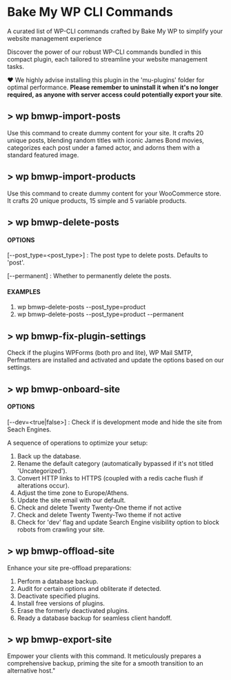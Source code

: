 # Bake My WP CLI Commands
A curated list of WP-CLI commands crafted by Bake My WP to simplify your website management experience

Discover the power of our robust WP-CLI commands bundled in this compact plugin, each tailored to streamline your website management tasks.

❤️ We highly advise installing this plugin in the 'mu-plugins' folder for optimal performance. <b>Please remember to uninstall it when it's no longer required, as anyone with server access could potentially export your site</b>.

## > wp bmwp-import-posts
Use this command to create dummy content for your site. It crafts 20 unique posts, blending random titles with iconic James Bond movies, categorizes each post under a famed actor, and adorns them with a standard featured image.

## > wp bmwp-import-products
Use this command to create dummy content for your WooCommerce store. It crafts 20 unique products, 15 simple and 5 variable products.

## >  wp bmwp-delete-posts

#### OPTIONS
[--post_type=<post_type>]
: The post type to delete posts. Defaults to 'post'.

[--permanent]
: Whether to permanently delete the posts.

#### EXAMPLES
1. wp bmwp-delete-posts --post_type=product
2. wp bmwp-delete-posts --post_type=product --permanent

## > wp bmwp-fix-plugin-settings
Check if the plugins WPForms (both pro and lite), WP Mail SMTP, Perfmatters are installed and activated and update the options based on our settings.

## > wp bmwp-onboard-site

#### OPTIONS
[--dev=<true|false>]
: Check if is development mode and hide the site from Seach Engines.

A sequence of operations to optimize your setup:

1. Back up the database.
2. Rename the default category (automatically bypassed if it's not titled 'Uncategorized').
3. Convert HTTP links to HTTPS (coupled with a redis cache flush if alterations occur).
4. Adjust the time zone to Europe/Athens.
5. Update the site email with our default.
6. Check and delete Twenty Twenty-One theme if not active
7. Check and delete Twenty Twenty-Two theme if not active
8. Check for 'dev' flag and update Search Engine visibility option to block robots from crawling your site.

## > wp bmwp-offload-site
Enhance your site pre-offload preparations:

1. Perform a database backup.
2. Audit for certain options and obliterate if detected.
3. Deactivate specified plugins.
4. Install free versions of plugins.
5. Erase the formerly deactivated plugins.
6. Ready a database backup for seamless client handoff.

## > wp bmwp-export-site
Empower your clients with this command. It meticulously prepares a comprehensive backup, priming the site for a smooth transition to an alternative host."

